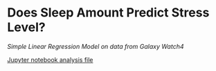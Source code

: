 # Does Sleep Amount Predict Stress Level?
*Simple Linear Regression Model on data from Galaxy Watch4*

[Jupyter notebook analysis file](stress_n_sleep_analysis.ipynb)

